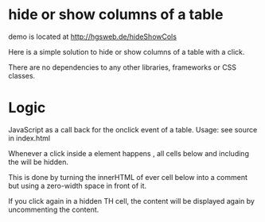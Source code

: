 hide or show columns of a table
===============================

demo is located at http://hgsweb.de/hideShowCols

Here is a simple solution to hide or show columns of a table
with a click. 

There are no dependencies to any other libraries,
frameworks or CSS classes.  

Logic
=====

JavaScript as a call back for the onclick event of a table.
Usage: see source in index.html

Whenever a click inside a <TH> element happens , all cells 
below and including the <TH> will be hidden.

This is done by turning the innerHTML of ever cell below into
a comment but using a zero-width space in front of it.

If you click again in a hidden TH cell, the content will be displayed
again by uncommenting the content. 
